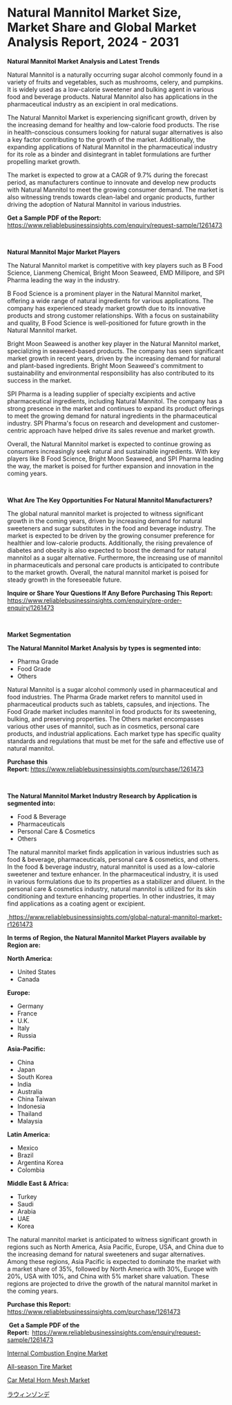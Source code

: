 <p><h1>Natural Mannitol Market Size, Market Share and Global Market Analysis Report, 2024 - 2031</h1></p><p><strong>Natural Mannitol Market Analysis and Latest Trends</strong></p>
<p><p>Natural Mannitol is a naturally occurring sugar alcohol commonly found in a variety of fruits and vegetables, such as mushrooms, celery, and pumpkins. It is widely used as a low-calorie sweetener and bulking agent in various food and beverage products. Natural Mannitol also has applications in the pharmaceutical industry as an excipient in oral medications.</p><p>The Natural Mannitol Market is experiencing significant growth, driven by the increasing demand for healthy and low-calorie food products. The rise in health-conscious consumers looking for natural sugar alternatives is also a key factor contributing to the growth of the market. Additionally, the expanding applications of Natural Mannitol in the pharmaceutical industry for its role as a binder and disintegrant in tablet formulations are further propelling market growth.</p><p>The market is expected to grow at a CAGR of 9.7% during the forecast period, as manufacturers continue to innovate and develop new products with Natural Mannitol to meet the growing consumer demand. The market is also witnessing trends towards clean-label and organic products, further driving the adoption of Natural Mannitol in various industries.</p></p>
<p><strong>Get a Sample PDF of the Report:&nbsp;</strong> <a href="https://www.reliablebusinessinsights.com/enquiry/request-sample/1261473">https://www.reliablebusinessinsights.com/enquiry/request-sample/1261473</a></p>
<p>&nbsp;</p>
<p><strong>Natural Mannitol Major Market Players</strong></p>
<p><p>The Natural Mannitol market is competitive with key players such as B Food Science, Lianmeng Chemical, Bright Moon Seaweed, EMD Millipore, and SPI Pharma leading the way in the industry.</p><p>B Food Science is a prominent player in the Natural Mannitol market, offering a wide range of natural ingredients for various applications. The company has experienced steady market growth due to its innovative products and strong customer relationships. With a focus on sustainability and quality, B Food Science is well-positioned for future growth in the Natural Mannitol market.</p><p>Bright Moon Seaweed is another key player in the Natural Mannitol market, specializing in seaweed-based products. The company has seen significant market growth in recent years, driven by the increasing demand for natural and plant-based ingredients. Bright Moon Seaweed's commitment to sustainability and environmental responsibility has also contributed to its success in the market.</p><p>SPI Pharma is a leading supplier of specialty excipients and active pharmaceutical ingredients, including Natural Mannitol. The company has a strong presence in the market and continues to expand its product offerings to meet the growing demand for natural ingredients in the pharmaceutical industry. SPI Pharma's focus on research and development and customer-centric approach have helped drive its sales revenue and market growth.</p><p>Overall, the Natural Mannitol market is expected to continue growing as consumers increasingly seek natural and sustainable ingredients. With key players like B Food Science, Bright Moon Seaweed, and SPI Pharma leading the way, the market is poised for further expansion and innovation in the coming years.</p></p>
<p>&nbsp;</p>
<p><strong>What Are The Key Opportunities For Natural Mannitol Manufacturers?</strong></p>
<p><p>The global natural mannitol market is projected to witness significant growth in the coming years, driven by increasing demand for natural sweeteners and sugar substitutes in the food and beverage industry. The market is expected to be driven by the growing consumer preference for healthier and low-calorie products. Additionally, the rising prevalence of diabetes and obesity is also expected to boost the demand for natural mannitol as a sugar alternative. Furthermore, the increasing use of mannitol in pharmaceuticals and personal care products is anticipated to contribute to the market growth. Overall, the natural mannitol market is poised for steady growth in the foreseeable future.</p></p>
<p><strong>Inquire or Share Your Questions If Any Before Purchasing This Report:</strong> <a href="https://www.reliablebusinessinsights.com/enquiry/pre-order-enquiry/1261473">https://www.reliablebusinessinsights.com/enquiry/pre-order-enquiry/1261473</a></p>
<p>&nbsp;</p>
<p><strong>Market Segmentation</strong></p>
<p><strong>The Natural Mannitol Market Analysis by types is segmented into:</strong></p>
<p><ul><li>Pharma Grade</li><li>Food Grade</li><li>Others</li></ul></p>
<p><p>Natural Mannitol is a sugar alcohol commonly used in pharmaceutical and food industries. The Pharma Grade market refers to mannitol used in pharmaceutical products such as tablets, capsules, and injections. The Food Grade market includes mannitol in food products for its sweetening, bulking, and preserving properties. The Others market encompasses various other uses of mannitol, such as in cosmetics, personal care products, and industrial applications. Each market type has specific quality standards and regulations that must be met for the safe and effective use of natural mannitol.</p></p>
<p><strong>Purchase this Report:&nbsp;</strong><a href="https://www.reliablebusinessinsights.com/purchase/1261473">https://www.reliablebusinessinsights.com/purchase/1261473</a></p>
<p>&nbsp;</p>
<p><strong>The Natural Mannitol Market Industry Research by Application is segmented into:</strong></p>
<p><ul><li>Food & Beverage</li><li>Pharmaceuticals</li><li>Personal Care & Cosmetics</li><li>Others</li></ul></p>
<p><p>The natural mannitol market finds application in various industries such as food & beverage, pharmaceuticals, personal care & cosmetics, and others. In the food & beverage industry, natural mannitol is used as a low-calorie sweetener and texture enhancer. In the pharmaceutical industry, it is used in various formulations due to its properties as a stabilizer and diluent. In the personal care & cosmetics industry, natural mannitol is utilized for its skin conditioning and texture enhancing properties. In other industries, it may find applications as a coating agent or excipient.</p></p>
<p><a href="https://www.reliablebusinessinsights.com/global-natural-mannitol-market-r1261473">&nbsp;https://www.reliablebusinessinsights.com/global-natural-mannitol-market-r1261473</a></p>
<p><strong>In terms of Region, the Natural Mannitol Market Players available by Region are:</strong></p>
<p>
    <p> <strong> North America: </strong>
        <ul>
            <li>United States</li>
            <li>Canada</li>
        </ul>
        </p> 
    <p> <strong> Europe: </strong>
        <ul>
            <li>Germany</li>
            <li>France</li>
            <li>U.K.</li>
            <li>Italy</li>
            <li>Russia</li>
        </ul>
        </p> 
    <p> <strong> Asia-Pacific: </strong>
        <ul>
            <li>China</li>
            <li>Japan</li>
            <li>South Korea</li>
            <li>India</li>
            <li>Australia</li>
            <li>China Taiwan</li>
            <li>Indonesia</li>
            <li>Thailand</li>
            <li>Malaysia</li>
        </ul>
        </p> 
    <p> <strong> Latin America: </strong>
        <ul>
            <li>Mexico</li>
            <li>Brazil</li>
            <li>Argentina Korea</li>
            <li>Colombia</li>
        </ul>
        </p> 
    <p> <strong> Middle East & Africa: </strong>
        <ul>
            <li>Turkey</li>
            <li>Saudi</li>
            <li>Arabia</li>
            <li>UAE</li>
            <li>Korea</li>
        </ul>
    </p>
    </p>
<p><p>The natural mannitol market is anticipated to witness significant growth in regions such as North America, Asia Pacific, Europe, USA, and China due to the increasing demand for natural sweeteners and sugar alternatives. Among these regions, Asia Pacific is expected to dominate the market with a market share of 35%, followed by North America with 30%, Europe with 20%, USA with 10%, and China with 5% market share valuation. These regions are projected to drive the growth of the natural mannitol market in the coming years.</p></p>
<p><strong>Purchase this Report: </strong><a href="https://www.reliablebusinessinsights.com/purchase/1261473">https://www.reliablebusinessinsights.com/purchase/1261473</a></p>
<p>&nbsp;<strong>Get a Sample PDF of the Report:&nbsp;&nbsp;</strong><a href="https://www.reliablebusinessinsights.com/enquiry/request-sample/1261473">https://www.reliablebusinessinsights.com/enquiry/request-sample/1261473</a></p>
<p><strong></strong></p>
<p><p><a href="https://github.com/natoshajacobsk698/Market-Research-Report-List-1/blob/main/internal-combustion-engine-market.md">Internal Combustion Engine Market</a></p><p><a href="https://medium.com/@clairedivash14/all-season-tire-market-size-market-segmentation-market-trends-and-growth-analysis-forecast-till-a0fd8282d7f8">All-season Tire Market</a></p><p><a href="https://medium.com/@keith.brown8975/car-metal-horn-mesh-market-a-global-and-regional-analysis-focus-on-region-country-level-35d71306a8aa">Car Metal Horn Mesh Market</a></p><p><a href="https://github.com/ksxzwxabcuynh011/Market-Research-Report-List-3/blob/main/93172113924.md">ラウィンゾンデ</a></p></p>